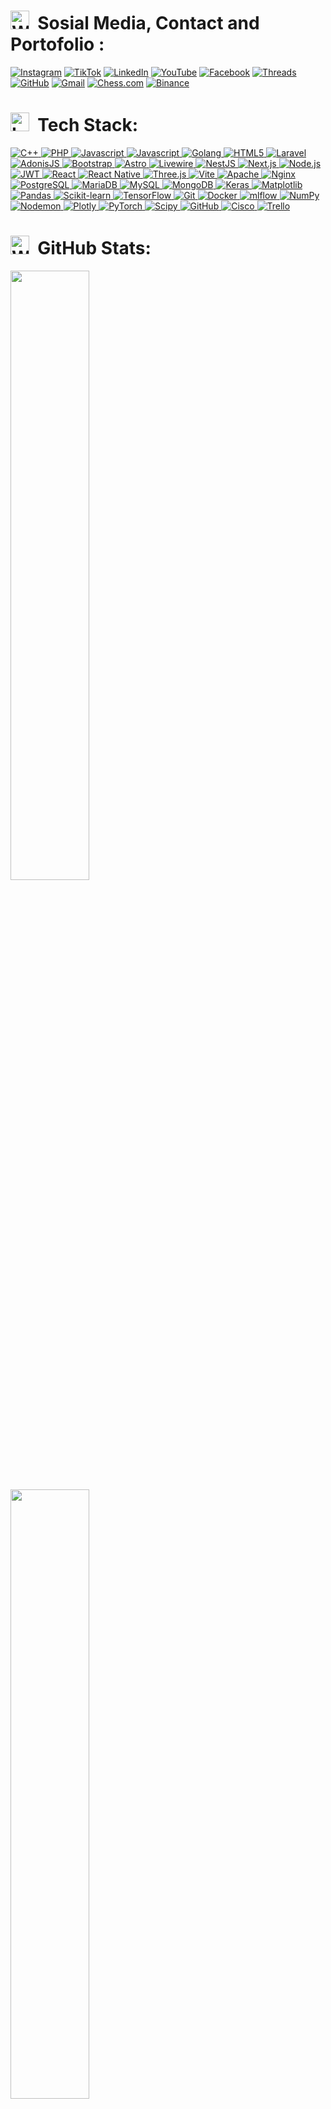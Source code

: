# <img src="https://cdn-icons-png.flaticon.com/512/4861/4861937.png" width="30" alt="Web">&nbsp; Sosial Media, Contact and Portofolio :

[![Instagram](https://img.shields.io/badge/Instagram-%23E4405F.svg?logo=Instagram&logoColor=white)](https://instagram.com/3ggie.ab) [![TikTok](https://img.shields.io/badge/TikTok-%23000000.svg?logo=TikTok&logoColor=white)](https://tiktok.com/@3ggie.ab) [![LinkedIn](https://img.shields.io/badge/LinkedIn-%230077B5.svg?logo=linkedin&logoColor=white)](https://www.linkedin.com/in/3ggieab/) [![YouTube](https://img.shields.io/badge/YouTube-%23FF0000.svg?logo=youtube&logoColor=white)](https://www.youtube.com/channel/UCjZiQ2P2WiILuh--8wx3Yfg) [![Facebook](https://img.shields.io/badge/Facebook-%231877F2.svg?logo=facebook&logoColor=white)](https://www.facebook.com/3ggie.ab) [![Threads](https://img.shields.io/badge/Threads-%23000000.svg?logo=threads&logoColor=white)](https://www.threads.net/@3ggie.ab) [![GitHub](https://img.shields.io/badge/GitHub-%23121011.svg?logo=github&logoColor=white)](https://github.com/3ggie-AB) 
[![Gmail](https://img.shields.io/badge/Gmail-D14836.svg?logo=gmail&logoColor=white)](mailto:3ggie.ab@gmail.com) [![Chess.com](https://img.shields.io/badge/Chess.com-%23004D00.svg?logo=chess.com&logoColor=white)](https://www.chess.com/member/eggie_ab) [![Binance](https://img.shields.io/badge/Binance-%23F3BA2F.svg?logo=binance&logoColor=white)](https://www.binance.com/id/square/profile/3ggieab)


# <img src="https://cdn-icons-png.flaticon.com/512/567/567800.png" width="30" alt="Laptop">&nbsp; Tech Stack:

<a href="https://en.cppreference.com/w/">
  <img src="https://img.shields.io/badge/c++-%2300599C.svg?style=for-the-badge&logo=c%2B%2B&logoColor=white" alt="C++">
</a>
<a href="https://www.php.net/manual/en/index.php">
  <img src="https://img.shields.io/badge/php-%23777BB4.svg?style=for-the-badge&logo=php&logoColor=white" alt="PHP">
</a>
<a href="https://javascript.info/">
  <img src="https://img.shields.io/badge/javascript-%23323330.svg?style=for-the-badge&logo=javascript&logoColor=%23F7DF1E" alt="Javascript">
</a>
<a href="https://www.python.org/doc/">
  <img src="https://img.shields.io/badge/python-3670A0?style=for-the-badge&logo=python&logoColor=ffdd54" alt="Javascript">
</a>
<a href="https://go.dev/doc/" target="_blank">
    <img src="https://img.shields.io/badge/Go-%2300ADD8.svg?style=for-the-badge&logo=go&logoColor=white" alt="Golang">
</a>
<a href="https://developer.mozilla.org/en-US/docs/Web/Guide/HTML/HTML5">
  <img src="https://img.shields.io/badge/html5-%23E34F26.svg?style=for-the-badge&logo=html5&logoColor=white" alt="HTML5">
</a>
<a href="https://laravel.com/docs">
  <img src="https://img.shields.io/badge/laravel-%23FF2D20.svg?style=for-the-badge&logo=laravel&logoColor=white" alt="Laravel">
</a>
<a href="https://docs.adonisjs.com/">
  <img src="https://img.shields.io/badge/adonisjs-%23220052.svg?style=for-the-badge&logo=adonisjs&logoColor=white" alt="AdonisJS">
</a>
<a href="https://getbootstrap.com/docs/">
  <img src="https://img.shields.io/badge/bootstrap-%238511FA.svg?style=for-the-badge&logo=bootstrap&logoColor=white" alt="Bootstrap">
</a>
<a href="https://docs.astro.build/">
  <img src="https://img.shields.io/badge/astro-%232C2052.svg?style=for-the-badge&logo=astro&logoColor=white" alt="Astro">
</a>
<a href="https://laravel-livewire.com/docs/">
  <img src="https://img.shields.io/badge/livewire-%234e56a6.svg?style=for-the-badge&logo=livewire&logoColor=white" alt="Livewire">
</a>
<a href="https://docs.nestjs.com/">
  <img src="https://img.shields.io/badge/nestjs-%23E0234E.svg?style=for-the-badge&logo=nestjs&logoColor=white" alt="NestJS">
</a>
<a href="https://nextjs.org/docs">
  <img src="https://img.shields.io/badge/Next-black?style=for-the-badge&logo=next.js&logoColor=white" alt="Next.js">
</a>
<a href="https://nodejs.org/en/docs/">
  <img src="https://img.shields.io/badge/node.js-6DA55F?style=for-the-badge&logo=node.js&logoColor=white" alt="Node.js">
</a>
<a href="https://jwt.io/introduction">
  <img src="https://img.shields.io/badge/JWT-black?style=for-the-badge&logo=JSON%20web%20tokens" alt="JWT">
</a>
<a href="https://react.dev/">
  <img src="https://img.shields.io/badge/react-%2320232a.svg?style=for-the-badge&logo=react&logoColor=%2361DAFB" alt="React">
</a>
<a href="https://reactnative.dev/docs/getting-started">
  <img src="https://img.shields.io/badge/react_native-%2320232a.svg?style=for-the-badge&logo=react&logoColor=%2361DAFB" alt="React Native">
</a>
<a href="https://threejs.org/docs/">
  <img src="https://img.shields.io/badge/threejs-black?style=for-the-badge&logo=three.js&logoColor=white" alt="Three.js">
</a>
<a href="https://vitejs.dev/guide/">
  <img src="https://img.shields.io/badge/vite-%23646CFF.svg?style=for-the-badge&logo=vite&logoColor=white" alt="Vite">
</a>
<a href="https://httpd.apache.org/docs/">
  <img src="https://img.shields.io/badge/apache-%23D42029.svg?style=for-the-badge&logo=apache&logoColor=white" alt="Apache">
</a>
<a href="https://nginx.org/en/docs/">
  <img src="https://img.shields.io/badge/nginx-%23009639.svg?style=for-the-badge&logo=nginx&logoColor=white" alt="Nginx">
</a>
<a href="https://www.postgresql.org/docs/">
  <img src="https://img.shields.io/badge/postgres-%23316192.svg?style=for-the-badge&logo=postgresql&logoColor=white" alt="PostgreSQL">
</a>
<a href="https://mariadb.org/documentation/">
  <img src="https://img.shields.io/badge/MariaDB-003545?style=for-the-badge&logo=mariadb&logoColor=white" alt="MariaDB">
</a>
<a href="https://dev.mysql.com/doc/">
  <img src="https://img.shields.io/badge/mysql-4479A1.svg?style=for-the-badge&logo=mysql&logoColor=white" alt="MySQL">
</a>
<a href="https://www.mongodb.com/docs/">
  <img src="https://img.shields.io/badge/MongoDB-%234ea94b.svg?style=for-the-badge&logo=mongodb&logoColor=white" alt="MongoDB">
</a>
<a href="https://keras.io/getting_started/">
  <img src="https://img.shields.io/badge/Keras-%23D00000.svg?style=for-the-badge&logo=Keras&logoColor=white" alt="Keras">
</a>
<a href="https://matplotlib.org/stable/contents.html">
  <img src="https://img.shields.io/badge/Matplotlib-%23ffffff.svg?style=for-the-badge&logo=Matplotlib&logoColor=black" alt="Matplotlib">
</a>
<a href="https://pandas.pydata.org/docs/">
  <img src="https://img.shields.io/badge/pandas-%23150458.svg?style=for-the-badge&logo=pandas&logoColor=white" alt="Pandas">
</a>
<a href="https://scikit-learn.org/stable/user_guide.html">
  <img src="https://img.shields.io/badge/scikit--learn-%23F7931E.svg?style=for-the-badge&logo=scikit-learn&logoColor=white" alt="Scikit-learn">
</a>
<a href="https://www.tensorflow.org/tutorials">
  <img src="https://img.shields.io/badge/TensorFlow-%23FF6F00.svg?style=for-the-badge&logo=TensorFlow&logoColor=white" alt="TensorFlow">
</a>
<a href="https://git-scm.com/doc">
  <img src="https://img.shields.io/badge/git-%23F05033.svg?style=for-the-badge&logo=git&logoColor=white" alt="Git">
</a>
<a href="https://docs.docker.com/">
  <img src="https://img.shields.io/badge/docker-%230db7ed.svg?style=for-the-badge&logo=docker&logoColor=white" alt="Docker">
</a>
<a href="https://mlflow.org/docs/latest/index.html" target="_blank">
    <img src="https://img.shields.io/badge/mlflow-%23d9ead3.svg?style=for-the-badge&logo=numpy&logoColor=blue" alt="mlflow">
</a>
<a href="https://numpy.org/doc/" target="_blank">
    <img src="https://img.shields.io/badge/numpy-%23013243.svg?style=for-the-badge&logo=numpy&logoColor=white" alt="NumPy">
</a>
<a href="https://nodemon.io/" target="_blank">
    <img src="https://img.shields.io/badge/NODEMON-%23323330.svg?style=for-the-badge&logo=nodemon&logoColor=%BBDEAD" alt="Nodemon">
</a>
<a href="https://plotly.com/python/" target="_blank">
    <img src="https://img.shields.io/badge/Plotly-%233F4F75.svg?style=for-the-badge&logo=plotly&logoColor=white" alt="Plotly">
</a>
<a href="https://pytorch.org/docs/stable/index.html" target="_blank">
    <img src="https://img.shields.io/badge/PyTorch-%23EE4C2C.svg?style=for-the-badge&logo=PyTorch&logoColor=white" alt="PyTorch">
</a>
<a href="https://docs.scipy.org/doc/scipy/" target="_blank">
    <img src="https://img.shields.io/badge/SciPy-%230C55A5.svg?style=for-the-badge&logo=scipy&logoColor=%white" alt="Scipy">
</a>
<a href="https://github.com/" target="_blank">
    <img src="https://img.shields.io/badge/github-%23121011.svg?style=for-the-badge&logo=github&logoColor=white" alt="GitHub">
</a>
<a href="https://www.cisco.com/" target="_blank">
    <img src="https://img.shields.io/badge/cisco-%23049fd9.svg?style=for-the-badge&logo=cisco&logoColor=black" alt="Cisco">
</a>
<a href="https://trello.com/" target="_blank">
    <img src="https://img.shields.io/badge/Trello-%23026AA7.svg?style=for-the-badge&logo=Trello&logoColor=white" alt="Trello">
</a>

# <img src="https://cdn-icons-png.flaticon.com/512/1170/1170616.png" width="30" alt="Web">&nbsp; GitHub Stats:
<img src="https://github-readme-stats.vercel.app/api?username=3ggie-AB&theme=dark&hide_border=false&include_all_commits=false&count_private=true" width="50%">

<img src="https://github-readme-streak-stats.herokuapp.com/?user=3ggie-AB&theme=dark&hide_border=false" width="50%">

<img src="https://github-readme-stats.vercel.app/api/top-langs/?username=3ggie-AB&theme=dark&hide_border=false&include_all_commits=false&count_private=false&layout=compact" width="50%">

# <img src="https://cdn-icons-png.flaticon.com/512/2223/2223102.png" width="30" alt="Laptop">&nbsp; My Skill :
[![roadmap.sh](https://roadmap.sh/card/wide/67e7907008b58aed6c747dbf?variant=dark)](https://roadmap.sh)
